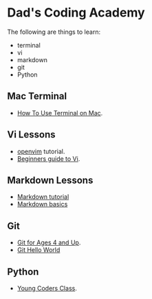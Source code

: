 Dad's Coding Academy
====================

The following are things to learn:
* terminal
* vi
* markdown
* git
* Python

Mac Terminal
------------

* [How To Use Terminal on Mac][1].

Vi Lessons
----------

* [openvim][2] tutorial.
* [Beginners guide to Vi][3].

Markdown Lessons
----------------

* [Markdown tutorial][4]
* [Markdown basics][5]

Git
---

* [Git for Ages 4 and Up][6].
* [Git Hello World][7]

Python
------

* [Young Coders Class][8].

[1]: http://www.macworld.co.uk/feature/mac-software/get-more-out-of-os-x-terminal-3608274/
[2]: http://www.openvim.com/
[3]: http://www.howtogeek.com/102468/a-beginners-guide-to-editing-text-files-with-vi/
[4]: https://github.com/gjtorikian/markdowntutorial.com
[5]: https://daringfireball.net/projects/markdown/basics
[6]: http://2010.osdc.com.au/proposal/196/git-ages-4-and
[7]: https://guides.github.com/activities/hello-world/
[8]: https://github.com/mechanicalgirl/young-coders-tutorial
